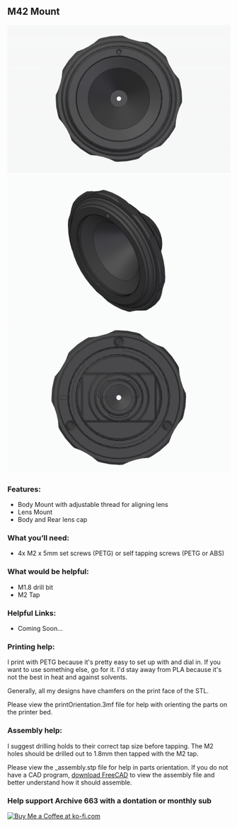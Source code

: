 ## M42 Mount

![KFS_canonEF_1](https://github.com/Archive-663/kodakFunsaver/blob/main/ASSETS/kodakFunsaver_canonEF.jpg)
![KFS_canonEF_2](https://github.com/Archive-663/kodakFunsaver/blob/main/ASSETS/kodakFunsaver_canonEF_1.jpg)
![KFS_canonEF_3](https://github.com/Archive-663/kodakFunsaver/blob/main/ASSETS/kodakFunsaver_canonEF_2.jpg)

### Features:
- Body Mount with adjustable thread for aligning lens
- Lens Mount
- Body and Rear lens cap

### What you’ll need:
- 4x M2 x 5mm set screws (PETG) or self tapping screws (PETG or ABS)

### What would be helpful:
- M1.8 drill bit
- M2 Tap

### Helpful Links:
- Coming Soon...

### Printing help:
I print with PETG because it's pretty easy to set up with and dial in. If you want to use something else, go for it. I'd stay away from PLA because it's not the best in heat and against solvents. 

Generally, all my designs have chamfers on the print face of the STL.

Please view the printOrientation.3mf file for help with orienting the parts on the printer bed.

### Assembly help:
I suggest drilling holds to their correct tap size before tapping. The M2 holes should be drilled out to 1.8mm then tapped with the M2 tap. 

Please view the _assembly.stp file for help in parts orientation. If you do not have a CAD program, <a href="https://www.freecad.org/downloads.php" target="_blank">download FreeCAD</a> to view the assembly file and better understand how it should assemble.

### Help support Archive 663 with a dontation or monthly sub
<a href='https://ko-fi.com/P5P3MHMSF' target='_blank'><img height='36' style='border:0px;height:36px;' src='https://storage.ko-fi.com/cdn/kofi2.png?v=3' border='0' alt='Buy Me a Coffee at ko-fi.com' /></a>

